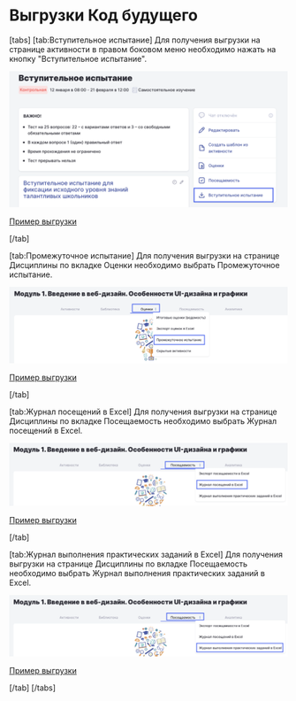 # Выгрузки Код будущего

[tabs]
[tab:Вступительное испытание]
Для получения выгрузки на странице активности в правом боковом меню необходимо нажать на кнопку "Вступительное испытание".

![](<../../.gitbook/assets/image (2) (3) (1).png>)

[Пример выгрузки](<../../.gitbook/assets/Вступительное испытание (Код будущего).xlsx">)

[/tab]

[tab:Промежуточное испытание]
Для получения выгрузки на странице Дисциплины по вкладке Оценки необходимо выбрать Промежуточное испытание.

![](<../../.gitbook/assets/image (5) (3) (1).png>)

[Пример выгрузки](<../../.gitbook/assets/Промежуточное испытание (Код будущего).xlsx">)

[/tab]

[tab:Журнал посещений в Excel]
Для получения выгрузки на странице Дисциплины по вкладке Посещаемость необходимо выбрать Журнал посещений в Excel.

![](<../../.gitbook/assets/image (7) (3).png>)

[Пример выгрузки](<../../.gitbook/assets/Журнал посещений в Excel (Код будущего).xlsx">)

[/tab]

[tab:Журнал выполнения практических заданий в Excel]
Для получения выгрузки на странице Дисциплины по вкладке Посещаемость необходимо выбрать Журнал выполнения практических заданий в Excel.

![](<../../.gitbook/assets/image (6) (1) (2).png>)

[Пример выгрузки](<../../.gitbook/assets/Журнал выполнения практических заданий в Excel (Код будущего).xlsx">)

[/tab]
[/tabs]

